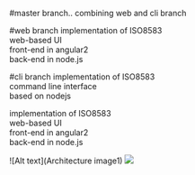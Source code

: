 #master branch.. combining web and cli branch

#web branch
implementation of ISO8583 <br />
web-based UI <br />
front-end in angular2 <br />
back-end in node.js <br />


#cli branch
implementation of ISO8583 <br />
command line interface <br />
based on nodejs <br />

implementation of ISO8583 <br/>
web-based UI <br/>
front-end in angular2 <br/>
back-end in node.js <br/>

![Alt text](Architecture image1)
<img src="https://github.com/krvikash35/iso8583_tcp/tree/master/web/server/public/image/iso8583_arch.png">
